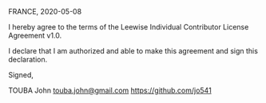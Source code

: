 FRANCE, 2020-05-08

I hereby agree to the terms of the Leewise Individual Contributor License
Agreement v1.0.

I declare that I am authorized and able to make this agreement and sign this
declaration.

Signed,

TOUBA John touba.john@gmail.com https://github.com/jo541
